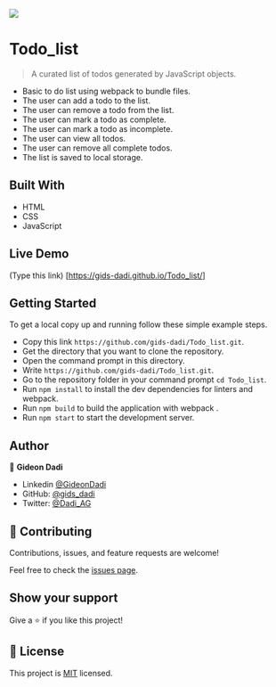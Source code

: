 ![](https://img.shields.io/badge/Microverse-blueviolet)

# Todo_list

> A curated list of todos generated by JavaScript objects.

- Basic to do list using webpack to bundle files.
- The user can add a todo to the list.
- The user can remove a todo from the list.
- The user can mark a todo as complete.
- The user can mark a todo as incomplete.
- The user can view all todos.
- The user can remove all complete todos.
- The list is saved to local storage.

## Built With

- HTML
- CSS
- JavaScript

## Live Demo
(Type this link) [https://gids-dadi.github.io/Todo_list/]

## Getting Started

To get a local copy up and running follow these simple example steps.

- Copy this link `https://github.com/gids-dadi/Todo_list.git`.
- Get the directory that you want to clone the repository.
- Open the command prompt in this directory.
- Write `https://github.com/gids-dadi/Todo_list.git`.
- Go to the repository folder in your command prompt `cd Todo_list`.
- Run `npm install` to install the dev dependencies for linters and webpack.
- Run `npm build` to build the application with webpack .
- Run `npm start` to start the development server.

## Author

👤 **Gideon Dadi**

- Linkedin [@GideonDadi](https://www.linkedin.com/feed/)
- GitHub: [@gids_dadi](https://github.com/gids-dadi)
- Twitter: [@Dadi_AG](https://twitter.com/Dadi_AG)

## 🤝 Contributing

Contributions, issues, and feature requests are welcome!

Feel free to check the [issues page](../../issues/).

## Show your support

Give a ⭐️ if you like this project!

## 📝 License

This project is [MIT](./MIT.md) licensed.

